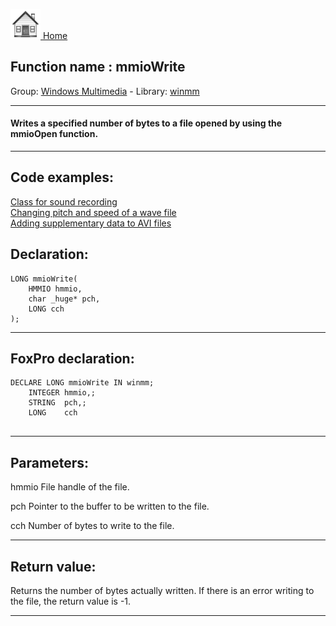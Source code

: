 [<img src="../../images/home.png"> Home ](https://github.com/VFPX/Win32API)  

## Function name : mmioWrite
Group: [Windows Multimedia](../../functions_group.md#Windows_Multimedia)  -  Library: [winmm](../../../libraries.md#winmm)  
***  


#### Writes a specified number of bytes to a file opened by using the mmioOpen function.

***  


## Code examples:
[Class for sound recording](../../samples/sample_420.md)  
[Changing pitch and speed of a wave file](../../samples/sample_422.md)  
[Adding supplementary data to AVI files](../../samples/sample_481.md)  

## Declaration:
```foxpro  
LONG mmioWrite(
	HMMIO hmmio,
	char _huge* pch,
	LONG cch
);  
```  
***  


## FoxPro declaration:
```foxpro  
DECLARE LONG mmioWrite IN winmm;
	INTEGER hmmio,;
	STRING  pch,;
	LONG    cch
  
```  
***  


## Parameters:
hmmio
File handle of the file.

pch
Pointer to the buffer to be written to the file.

cch
Number of bytes to write to the file.
  
***  


## Return value:
Returns the number of bytes actually written. If there is an error writing to the file, the return value is -1.  
***  

